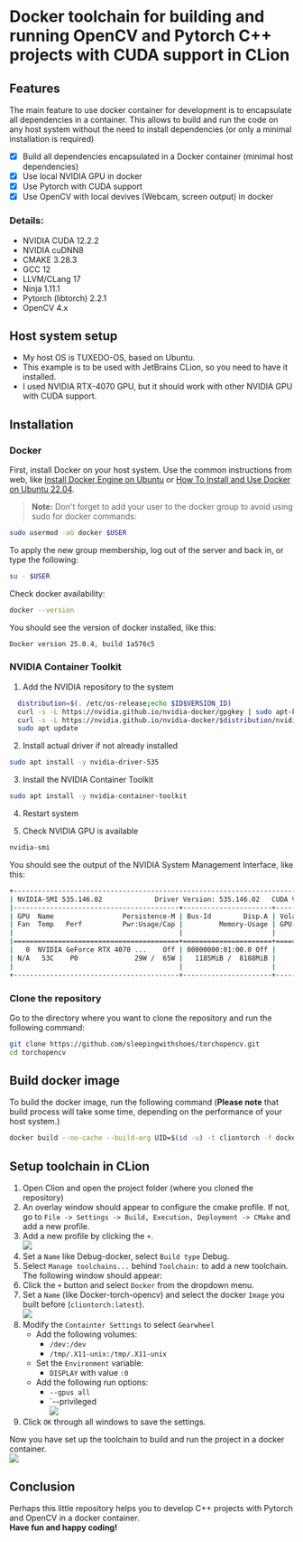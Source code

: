 # Docker toolchain for building and running OpenCV and Pytorch C++ projects with CUDA support in CLion

## Features
The main feature to use docker container for development is to encapsulate all dependencies in a container. This allows to build and run the code on any host system without the need to install dependencies (or only a minimal installation is required)
- [x] Build all dependencies encapsulated in a Docker container (minimal host dependencies)
- [x] Use local NVIDIA GPU in docker
- [x] Use Pytorch with CUDA support 
- [x] Use OpenCV with local devives (Webcam, screen output) in docker 

### Details: 
- NVIDIA CUDA 12.2.2
- NVIDIA cuDNN8
- CMAKE 3.28.3
- GCC 12
- LLVM/CLang 17
- Ninja 1.11.1
- Pytorch (libtorch) 2.2.1
- OpenCV 4.x

## Host system setup
- My host OS is TUXEDO-OS, based on Ubuntu.
- This example is to be used with JetBrains CLion, so you need to have it installed.
- I used NVIDIA RTX-4070 GPU, but it should work with other NVIDIA GPU with CUDA support. 

## Installation
### Docker
First, install Docker on your host system. Use the common instructions from web, like [Install Docker Engine on Ubuntu](https://docs.docker.com/engine/install/ubuntu/) or [How To Install and Use Docker on Ubuntu 22.04](https://www.digitalocean.com/community/tutorials/how-to-install-and-use-docker-on-ubuntu-22-04).

> **Note:** Don't forget to add your user to the docker group to avoid using sudo for docker commands:
```bash
sudo usermod -aG docker $USER
```
To apply the new group membership, log out of the server and back in, or type the following:
```bash
su - $USER
```
Check docker availability:
```bash
docker --version
```
You should see the version of docker installed, like this:
```bash
Docker version 25.0.4, build 1a576c5
```

### NVIDIA Container Toolkit 
1. Add the NVIDIA repository to the system
```bash
  distribution=$(. /etc/os-release;echo $ID$VERSION_ID)
  curl -s -L https://nvidia.github.io/nvidia-docker/gpgkey | sudo apt-key add -
  curl -s -L https://nvidia.github.io/nvidia-docker/$distribution/nvidia-docker.list | sudo tee /etc/apt/sources.list.d/nvidia-docker.list
  sudo apt update
  ```
2. Install actual driver if not already installed
```bash
sudo apt install -y nvidia-driver-535
```
3. Install the NVIDIA Container Toolkit
```bash
sudo apt install -y nvidia-container-toolkit
```
4. Restart system

5. Check NVIDIA GPU is available
```bash
nvidia-smi
```
You should see the output of the NVIDIA System Management Interface, like this:
```bash
+---------------------------------------------------------------------------------------+
| NVIDIA-SMI 535.146.02             Driver Version: 535.146.02   CUDA Version: 12.2     |
|-----------------------------------------+----------------------+----------------------+
| GPU  Name                 Persistence-M | Bus-Id        Disp.A | Volatile Uncorr. ECC |
| Fan  Temp   Perf          Pwr:Usage/Cap |         Memory-Usage | GPU-Util  Compute M. |
|                                         |                      |               MIG M. |
|=========================================+======================+======================|
|   0  NVIDIA GeForce RTX 4070 ...    Off | 00000000:01:00.0 Off |                  N/A |
| N/A   53C    P0              29W /  65W |   1185MiB /  8188MiB |     49%      Default |
|                                         |                      |                  N/A |
+-----------------------------------------+----------------------+----------------------+
```

### Clone the repository
Go to the directory where you want to clone the repository and run the following command:
```bash
git clone https://github.com/sleepingwithshoes/torchopencv.git
cd torchopencv
```
## Build docker image
To build the docker image, run the following command (**Please note** that build process will take some time, depending on the performance of your host system.)
```bash
docker build --no-cache --build-arg UID=$(id -u) -t cliontorch -f docker/Dockerfile .
```
## Setup toolchain in CLion
1. Open Clion and open the project folder (where you cloned the repository)
2. An overlay window should appear to configure the cmake profile. If not, go to `File -> Settings -> Build, Execution, Deployment -> CMake` and add a new profile.
3. Add a new profile by clicking the `+`.
   <br> ![](doc/images/03_cmake_profile.png)
4. Set a `Name` like Debug-docker, select `Build type` Debug.
5. Select `Manage toolchains...` behind `Toolchain:` to add a new toolchain. The following window should appear:
6. Click the `+` button and select `Docker` from the dropdown menu. 
7. Set a `Name` (like Docker-torch-opencv) and select the docker `Image` you built before (`cliontorch:latest`).
   <br>![](doc/images/01_toolchain.png)
8. Modify the `Containter Settings` to select `Gearwheel`
   - Add the following volumes:
     - `/dev:/dev`
     - `/tmp/.X11-unix:/tmp/.X11-unix`
   - Set the `Environment` variable:
      - `DISPLAY` with value `:0`
   - Add the following run options:
     - `--gpus all`
     - `--privileged
  <br>![](doc/images/02_docker_config.png)
9. Click `OK` through all windows to save the settings.

Now you have set up the toolchain to build and run the project in a docker container.
<br>![](doc/images/04_overview.png)

## Conclusion
Perhaps this little repository helps you to develop C++ projects with Pytorch and OpenCV in a docker container.<br>
**Have fun and happy coding!** 

